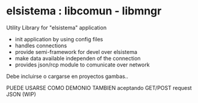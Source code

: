 elsistema : libcomun - libmngr
===================

Utility Library for "elsistema" application

* init application by using config files
* handles connections
* provide semi-framework for devel over elsistema
* make data available independen of the connection
* provides json/rcp module to comunicate over network

Debe incluirse o cargarse en proyectos gambas..

PUEDE USARSE COMO DEMONIO TAMBIEN aceptando GET/POST request JSON (WIP)
